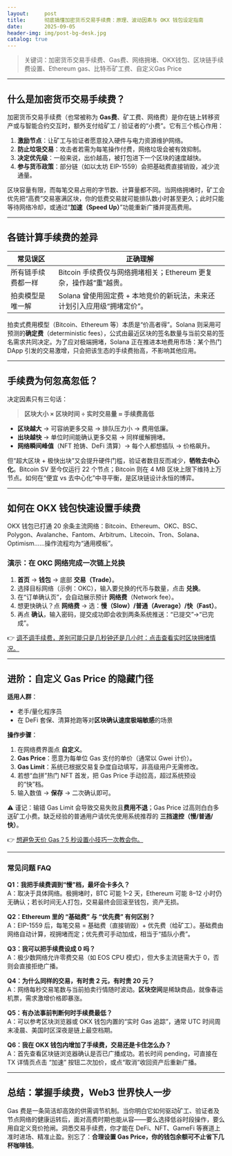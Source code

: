 ```yaml
---
layout:     post
title:      彻底搞懂加密货币交易手续费：原理、波动因素与 OKX 钱包设定指南
date:       2025-09-05
header-img: img/post-bg-desk.jpg
catalog: true
---
```


> 关键词：加密货币交易手续费、Gas费、网络拥堵、OKX钱包、区块链手续费设置、Ethereum gas、比特币矿工费、自定义Gas Price

---

## 什么是加密货币交易手续费？

加密货币交易手续费（也常被称为 **Gas费**、矿工费、网络费）是你在链上转移资产或与智能合约交互时，额外支付给矿工 / 验证者的“小费”。它有三个核心作用：

1. **激励节点**：让矿工与验证者愿意投入硬件与电力资源维护网络。
2. **防止垃圾交易**：攻击者若需为每笔操作付费，网络垃圾会被有效抑制。
3. **决定优先级**：一般来说，出价越高，被打包进下一个区块的速度越快。
4. **参与货币政策**：部分链（如以太坊 EIP-1559）会把基础费直接销毁，减少流通量。

区块容量有限，而每笔交易占用的字节数、计算量都不同。当网络拥堵时，矿工会优先把“高费”交易塞满区块，你的低费交易就可能排队数小时甚至更久；此时只能等待网络冷却，或通过“**加速（Speed Up）**”功能重新广播并提高费用。

---

## 各链计算手续费的差异

| 常见误区 | 正确理解 |
| --- | --- |
| 所有链手续费都一样 | Bitcoin 手续费仅与网络拥堵相关；Ethereum 更复杂，操作越“重”越贵。 |
| 拍卖模型是唯一解 | Solana 曾使用固定费 + 本地竞价的新玩法，未来还计划引入应用级“拥堵定价”。 |

拍卖式费用模型（Bitcoin、Ethereum 等）本质是“价高者得”。Solana 则采用可预测的**确定费**（deterministic fees），公式由最近区块的签名数量与当前交易的签名需求共同决定。为了应对极端拥堵，Solana 正在推进本地费用市场：某个热门 DApp 引发的交易激增，只会把该生态的手续费抬高，不影响其他应用。

---

## 手续费为何忽高忽低？

决定因素只有三句话：

> **区块大小 × 区块时间 ÷ 实时交易量 ≈ 手续费高低**

* **区块越大** → 可容纳更多交易 → 排队压力小 → 费用低廉。  
* **出块越快** → 单位时间能确认更多交易 → 同样缓解拥堵。  
* **网络瞬间峰值**（NFT 抢铸、DeFi 清算）→ 每个人都想插队 → 价格飙升。

但“超大区块 + 极快出块”又会提升硬件门槛，验证者数目反而减少，**牺牲去中心化**。Bitcoin SV 至今仅运行 22 个节点；Bitcoin 则在 4 MB 区块上限下维持上万节点。如何在“便宜 vs 去中心化”中寻平衡，是区块链设计永恒的博弈。

---

## 如何在 OKX 钱包快速设置手续费

OKX 钱包已打通 20 余条主流网络：Bitcoin、Ethereum、OKC、BSC、Polygon、Avalanche、Fantom、Arbitrum、Litecoin、Tron、Solana、Optimism……操作流程均为“通用模板”。

### 演示：在 OKC 网络完成一次链上兑换

1. **首页** → **钱包** → 底部 **交易（Trade）**。  
2. 选择目标网络（示例：OKC），输入要兑换的代币与数量，点击 **兑换**。  
3. 在“订单确认页”，会自动展示预计 **网络费**（Network fee）。  
4. 想更快确认？点 **网络费** → 选：**慢（Slow）/普通（Average）/快（Fast）**。  
5. 再点 **确认**，输入密码，提交成功即会收到两条系统推送：“已提交”→“已完成”。

👉 [调不调手续费，差别可能只是几秒钟还是几小时：点击查看实时区块拥堵情况。](https://okxdog.com/)

---

## 进阶：自定义 Gas Price 的隐藏门径

**适用人群**：  
* 老手/量化程序员  
* 在 DeFi 套保、清算抢跑等对**区块确认速度极端敏感**的场景  

**操作步骤**：  
1. 在网络费界面点 **自定义**。  
2. **Gas Price**：愿意为每单位 Gas 支付的单价（通常以 Gwei 计价）。  
3. **Gas Limit**：系统已根据交易复杂度自动填写，非高级用户无需修改。  
4. 若想“血拼”热门 NFT 首发，把 Gas Price 手动拉高，超过系统预设的“快”档。  
5. 输入数值 → **保存** → 二次确认即可。

⚠️ 谨记：输错 Gas Limit 会导致交易失败且**费用不退**；Gas Price 过高则白白多送矿工小费。缺乏经验的普通用户请优先使用系统推荐的 **三挡速控（慢/普通/快）**。

👉 [想避免天价 Gas？5 秒设置小技巧一次教会你。](https://okxdog.com/)

---

### 常见问题 FAQ

**Q1：我把手续费调到“慢”档，最坏会卡多久？**  
A：取决于具体网络。极拥堵时，BTC 可能 1–2 天，Ethereum 可能 8–12 小时仍无确认；若长时间无人打包，交易最终会回滚至钱包，资产无损。

**Q2：Ethereum 里的 “基础费” 与 “优先费” 有何区别？**  
A：EIP-1559 后，每笔交易 = 基础费（直接销毁）+ 优先费（给矿工）。基础费由网络自动计算，视拥堵而定；优先费可手动加成，相当于“插队小费”。

**Q3：我可以把手续费设成 0 吗？**  
A：极少数网络允许零费交易（如 EOS CPU 模式），但大多主流链需大于 0，否则会直接拒绝广播。

**Q4：为什么同样的交易，有时贵 2 元，有时贵 20 元？**  
A：网络每秒交易笔数与当前拍卖行情随时波动。**区块空间**是稀缺商品，就像春运机票，需求激增价格即暴涨。

**Q5：有办法事前判断何时手续费最低？**  
A：可以参考区块浏览器或 OKX 钱包内置的“实时 Gas 追踪”，通常 UTC 时间周末凌晨、美国时区深夜是链上最空档期。

**Q6：我在 OKX 钱包内增加了手续费，交易还是卡住怎么办？**  
A：首先查看区块链浏览器确认是否已广播成功。若长时间 pending，可直接在 TX 详情页点击 “加速” 按钮二次加价，或点“取消”收回资产后重新广播。

---

## 总结：掌握手续费，Web3 世界快人一步

Gas 费是一条简洁却高效的供需调节机制。当你明白它如何驱动矿工、验证者及节点网络的健康运转后，面对高费时期也能从容——要么选择低谷时段操作，要么用自定义竞价抢闸。洞悉交易手续费，你才能在 DeFi、NFT、GameFi 等赛道上准时进场、精准止盈。别忘了：**合理设置 Gas Price，你的钱包余额可不止省下几杯咖啡钱**。